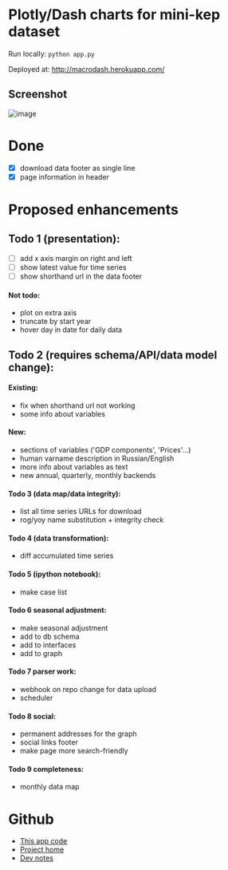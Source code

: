 # Plotly/Dash charts for mini-kep dataset 

Run locally: `python app.py`

Deployed at: <http://macrodash.herokuapp.com/> 

## Screenshot

![image](https://user-images.githubusercontent.com/9265326/32409472-5543875e-c1bd-11e7-8573-df77492858f8.png)

# Done
- [x] download data footer as single line
- [x] page information in header 
 
# Proposed enhancements
    
## Todo 1 (presentation):
    
- [ ] add x axis margin on right and left 
- [ ] show latest value for time series
- [ ] show shorthand url in the data footer

#### Not todo:
 - plot on extra axis 
 - truncate by start year
 - hover day in date for daily data
 
## Todo 2 (requires schema/API/data model change):

#### Existing: 
 - fix when shorthand url not working
 - some info about variables
 
#### New:
 - sections of variables ('GDP components', 'Prices'...) 
 - human varname description in Russian/English
 - more info about variables as text
 - new annual, quarterly, monthly backends
 
#### Todo 3 (data map/data integrity):
 - list all time series URLs for download                 
 - rog/yoy name substitution + integrity check
 
#### Todo 4 (data transformation):
 - diff accumulated time series
 
#### Todo 5 (ipython notebook):
 - make case list

#### Todo 6 seasonal adjustment:
 - make seasonal adjustment 
 - add to db schema
 - add to interfaces
 - add to graph 
 
#### Todo 7 parser work: 
 - webhook on repo change for data upload
 - scheduler

#### Todo 8 social: 
 - permanent addresses for the graph
 - social links footer 
 - make page more search-friendly
 
#### Todo 9 completeness:
 - monthly data map

 
# Github
  - [This app code](https://github.com/mini-kep/frontend-dash)
  - [Project home](https://github.com/mini-kep/intro) 
  - [Dev notes](https://github.com/mini-kep/intro/blob/master/DEV.md)
